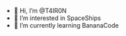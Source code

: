 - 👋 Hi, I’m @T4IR0N
- 👀 I’m interested in SpaceShips
- 🌱 I’m currently learning BananaCode


<!---
T4IR0N/T4IR0N is a ✨ special ✨ repository because its `README.md` (this file) appears on your GitHub profile.
You can click the Preview link to take a look at your changes.
--->
